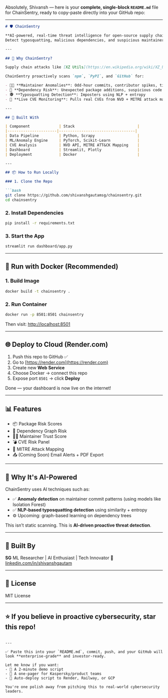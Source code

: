Absolutely, Shivansh — here is your **complete, single-block `README.md`** file for ChainSentry, ready to copy-paste directly into your GitHub repo:

---

````markdown
# 🛡️ ChainSentry

**AI-powered, real-time threat intelligence for open-source supply chains.**  
Detect typosquatting, malicious dependencies, and suspicious maintainer behavior before they hit production.

---

## 🚨 Why ChainSentry?

Supply chain attacks like [XZ Utils](https://en.wikipedia.org/wiki/XZ_Utils_backdoor) and [Polyfill.io hijack](https://www.bleepingcomputer.com/news/security/polyfillio-js-library-used-in-supply-chain-attack-on-100k-sites/) prove that **trusted open-source tools can be turned into weapons**.

ChainSentry proactively scans `npm`, `PyPI`, and `GitHub` for:

- 🧑‍💻 **Maintainer Anomalies**: Odd-hour commits, contributor spikes, timezone mismatches  
- 🧩 **Dependency Risk**: Unexpected package additions, suspicious code patterns  
- 🕵️ **Typosquatting Detection**: Imposters using NLP + entropy  
- 🧨 **Live CVE Monitoring**: Pulls real CVEs from NVD + MITRE attack mapping

---

## 🧠 Built With

| Component             | Stack                            |
|----------------------|----------------------------------|
| Data Pipeline         | Python, Scrapy                   |
| ML/Anomaly Engine     | PyTorch, Scikit-Learn            |
| CVE Analysis          | NVD API, MITRE ATT&CK Mapping    |
| Dashboard             | Streamlit, Plotly                |
| Deployment            | Docker                           |

---

## 📦 How to Run Locally

### 1. Clone the Repo

```bash
git clone https://github.com/shivanshgautamsg/chainsentry.git
cd chainsentry
````

### 2. Install Dependencies

```bash
pip install -r requirements.txt
```

### 3. Start the App

```bash
streamlit run dashboard/app.py
```

---

## 🐳 Run with Docker (Recommended)

### 1. Build Image

```bash
docker build -t chainsentry .
```

### 2. Run Container

```bash
docker run -p 8501:8501 chainsentry
```

Then visit: [http://localhost:8501](http://localhost:8501)

---

## 🌐 Deploy to Cloud (Render.com)

1. Push this repo to GitHub ✅
2. Go to [https://render.com](https://render.com)
3. Create new **Web Service**
4. Choose Docker → connect this repo
5. Expose port `8501` → click **Deploy**

Done — your dashboard is now live on the internet!

---

## 📊 Features

* 📦 Package Risk Scores
* 🔎 Dependency Graph Risk
* 👨‍💻 Maintainer Trust Score
* 💣 CVE Risk Panel
* 📍 MITRE Attack Mapping
* 📤 (Coming Soon) Email Alerts + PDF Export

---

## 🧠 Why It's AI-Powered

ChainSentry uses AI techniques such as:

* ✅ **Anomaly detection** on maintainer commit patterns (using models like Isolation Forest)
* ✅ **NLP-based typosquatting detection** using similarity + entropy
* ⚙️ Upcoming: graph-based learning on dependency trees

This isn’t static scanning. This is **AI-driven proactive threat detection**.

---

## 👤 Built By

**SG**
ML Researcher | AI Enthusiast | Tech Innovator
🔗 [linkedin.com/in/shivanshgautam](https://linkedin.com/in/shivanshgautam)

---

## 📄 License

MIT License

---

## ⭐ If you believe in proactive cybersecurity, star this repo!

```

---

✅ Paste this into your `README.md`, commit, push, and your GitHub will look **enterprise-grade** and investor-ready.

Let me know if you want:
- 🎥 A 2-minute demo script
- 📝 A one-pager for Kaspersky/product teams
- 🚀 Auto-deploy script to Render, Railway, or GCP

You're one polish away from pitching this to real-world cybersecurity leaders.
```

